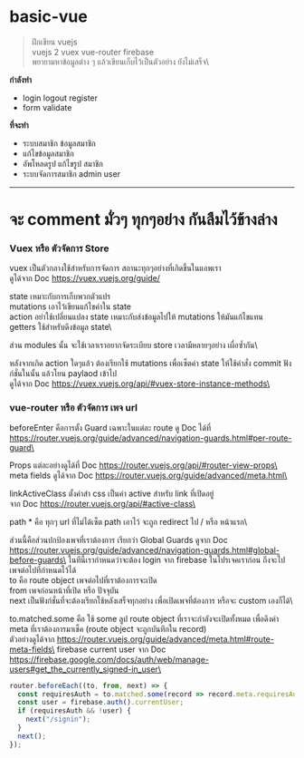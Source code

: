 # basic-vue

>ฝึกเขียน vuejs\
>vuejs 2 vuex vue-router firebase\
>พยายามหาข้อมูลต่าง ๆ แล้วเขียนเก็บไว้เป็นตัวอย่าง ยังไม่เสร็จ\

**กำลังทำ**
* login logout register
* form validate

**ที่จะทำ**
* ระบบสมาชิก ข้อมูลสมาชิก
* แก้ไขข้อมูลสมาชิก
* อัพโหลดรูป แก้ไขรูป สมาชิก
* ระบบจัดการสมาชิก admin user

---

# จะ comment มั่วๆ ทุกๆอย่าง กันลืมไว้ข้างล่าง

### Vuex หรือ ตัวจัดการ Store

vuex เป็นตัวกลางใช้สำหรับการจัดการ สถานะทุกๆอย่างที่เกิดขึ้นในแอพเรา\
ดูได้จาก Doc https://vuex.vuejs.org/guide/

state เหมาะกับการเก็บพวกตัวแปร\
mutations เอาไว้เขียนแก้ไขค่าใน state\
action อย่าใช้เปลี่ยนแปลง state เหมาะกับส่งข้อมูลไปให้ mutations ให้มันแก้ไขแทน\
getters ใช้สำหรับดึงข้อมูล state\

ส่วน modules นั้น จะใช้เวลาเราอยากจัดระเบียบ store เวลามีหลายๆอย่าง เผื่อซ้ำกัน\

หลังจากเกิด action ใดๆแล้ว ต้องเรียกใช้ mutations เพื่อเซ็ตค่า state ให้ใช้คำสั่ง commit ฟังก์ชั่นในนั้น แล้วโยน paylaod เข้าไป\
ดูได้จาก Doc https://vuex.vuejs.org/api/#vuex-store-instance-methods\



### vue-router หรือ ตัวจัดการ เพจ url

beforeEnter คือการตั้ง Guard เฉพาะในแต่ละ route ดู Doc ได้ที่ https://router.vuejs.org/guide/advanced/navigation-guards.html#per-route-guard\

Props แต่ละอย่างดูได้ที่ Doc https://router.vuejs.org/api/#router-view-props\
meta fields ดูได้จาก Doc https://router.vuejs.org/guide/advanced/meta.html\

linkActiveClass ตั้งค่าสำ css เป็นค่า active สำหรับ link ที่เปิดอยู่\
จาก Doc https://router.vuejs.org/api/#active-class\

path * คือ ทุกๆ url ที่ไม่ได้เซ็ต path เอาไว้ จะถูก redirect ไป / หรือ หน้าแรก\

ส่วนนี้คือส่วนปกป้องเพจที่เราต้องการ เรียกว่า Global Guards ดูจาก Doc https://router.vuejs.org/guide/advanced/navigation-guards.html#global-before-guards\
ในทีนี้เรากำหนดว่าจะต้อง login จาก firebase ในโปรเจคเราก่อน ถึงจะไปเพจต่อไปที่กำหนดไว้ได้\
to คือ route object เพจต่อไปที่เราต้องการจะเปิด\
from เพจก่อนหน้าที่เปิด หรือ ปัจจุบัน\
next เป็นฟังก์ชั่นที่จะต้องเรียกใช้หลังเสร็จทุกอย่าง เพื่อเปิดเพจที่ต้องการ หรือจะ custom เองก็ได้\

to.matched.some คือ ใช้ some ลูป route object ที่เราจะกำลังจะเปิดทั้งหมด เพื่อดึงค่า meta ที่เราต้องการมาเช็ค (route object จะถูกบันทึกใน record)\
ตัวอย่างดูได้จาก https://router.vuejs.org/guide/advanced/meta.html#route-meta-fields\
firebase current user จาก Doc https://firebase.google.com/docs/auth/web/manage-users#get_the_currently_signed-in_user\
```js
router.beforeEach((to, from, next) => {
  const requiresAuth = to.matched.some(record => record.meta.requiresAuth);
  const user = firebase.auth().currentUser;
  if (requiresAuth && !user) {
    next("/signin");
  }
  next();
});
```